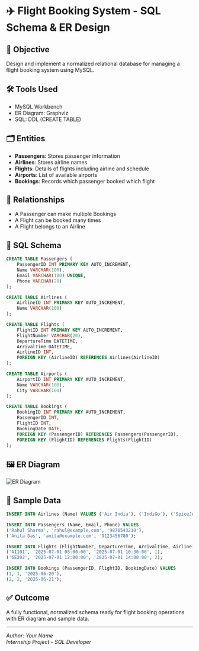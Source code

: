 
# ✈️ Flight Booking System - SQL Schema & ER Design

## 📌 Objective
Design and implement a normalized relational database for managing a flight booking system using MySQL.

## 🛠 Tools Used
- MySQL Workbench
- ER Diagram: Graphviz
- SQL: DDL (CREATE TABLE)

## 🗂 Entities
- **Passengers**: Stores passenger information
- **Airlines**: Stores airline names
- **Flights**: Details of flights including airline and schedule
- **Airports**: List of available airports
- **Bookings**: Records which passenger booked which flight

## 🔗 Relationships
- A Passenger can make multiple Bookings
- A Flight can be booked many times
- A Flight belongs to an Airline

## 📄 SQL Schema

```sql
CREATE TABLE Passengers (
    PassengerID INT PRIMARY KEY AUTO_INCREMENT,
    Name VARCHAR(100),
    Email VARCHAR(100) UNIQUE,
    Phone VARCHAR(20)
);

CREATE TABLE Airlines (
    AirlineID INT PRIMARY KEY AUTO_INCREMENT,
    Name VARCHAR(100)
);

CREATE TABLE Flights (
    FlightID INT PRIMARY KEY AUTO_INCREMENT,
    FlightNumber VARCHAR(20),
    DepartureTime DATETIME,
    ArrivalTime DATETIME,
    AirlineID INT,
    FOREIGN KEY (AirlineID) REFERENCES Airlines(AirlineID)
);

CREATE TABLE Airports (
    AirportID INT PRIMARY KEY AUTO_INCREMENT,
    Name VARCHAR(100),
    City VARCHAR(100)
);

CREATE TABLE Bookings (
    BookingID INT PRIMARY KEY AUTO_INCREMENT,
    PassengerID INT,
    FlightID INT,
    BookingDate DATE,
    FOREIGN KEY (PassengerID) REFERENCES Passengers(PassengerID),
    FOREIGN KEY (FlightID) REFERENCES Flights(FlightID)
);
```

## 🖼 ER Diagram
![ER Diagram](Flight_Booking_ER_Diagram.png)

## 🧪 Sample Data

```sql
INSERT INTO Airlines (Name) VALUES ('Air India'), ('IndiGo'), ('SpiceJet');

INSERT INTO Passengers (Name, Email, Phone) VALUES
('Rahul Sharma', 'rahul@example.com', '9876543210'),
('Anita Das', 'anita@example.com', '9123456780');

INSERT INTO Flights (FlightNumber, DepartureTime, ArrivalTime, AirlineID) VALUES
('AI101', '2025-07-01 08:00:00', '2025-07-01 10:30:00', 1),
('6E202', '2025-07-01 12:00:00', '2025-07-01 14:00:00', 2);

INSERT INTO Bookings (PassengerID, FlightID, BookingDate) VALUES
(1, 1, '2025-06-20'),
(2, 2, '2025-06-21');
```

## ✅ Outcome
A fully functional, normalized schema ready for flight booking operations with ER diagram and sample data.

---

*Author: Your Name*  
*Internship Project - SQL Developer*
